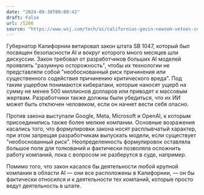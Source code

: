 ```yaml
---
date: "2024-09-30T00:00:42"
draft: False
url: /5206
source: "https://www.wsj.com/tech/ai/californias-gavin-newsom-vetoes-controversial-ai-safety-bill-d526f621?mod=hp_lead_pos4"
---
```


Губернатор Калифорнии ветировал закон штата SB 1047, который был посвящен безопасности AI и вокруг которого много месяцев шли дискуссии. Закон требовал от разработчиков больших AI моделей проявлять "разумную осторожность", чтобы их технологии не представляли собой "необоснованный риск причинения или существенного содействия причинению критического вреда". Под таким ущербом понимаются кибератаки, которые наносят ущерб на сумму не менее 500 миллионов долларов или приводят к массовым жертвам. Разработчики также должны были убедиться, что их ИИ может быть отключен человеком, если он начнет вести себя опасно.

Против закона выступали Google, Meta, Microsoft и OpenAI, к которым присоединились также более мелкие компании. Основные возражения касались того, что формулировки закона носят расплывчатый характер, при этом запрещая разработчикам выпускать модели, если существует "необоснованный риск". Неопределенность формулировок оставляла большое поле для толкований и фактически позволяла осложнить работу компаний, пока с вопросом не разберутся в суде, например.

Помимо того, что закон касался бы деятельности любой крупной компании в области AI — они все расположены в Калифорнии, — он бы фактически относился и к деятельности тех компаний, которые просто ведут деятельность в штате.
